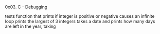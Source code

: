 0x03. C - Debugging

tests function that prints if integer is positive or negative
causes an infinite loop
prints the largest of 3 integers
takes a date and prints how many days are left in the year, taking
